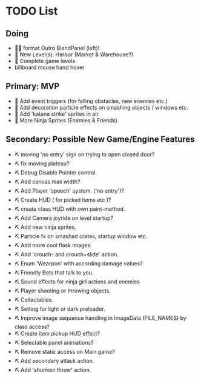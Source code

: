 # TODO List

## Doing
- 🌺🧪 format Outro BlendPanel (left)!
- 🌺 New Level(s): Harbor (Market & Warehouse?)
- 🧪 Complete game levels
- billboard mouse hand hover

## Primary: MVP
- 🧪 Add event triggers (for falling obstacles, new enemies etc.)
- 🧪 Add decoration particle effects on smashing objects / windows etc.
- 🧪️ Add 'katana strike' sprites in air.
- 🧪️ More Ninja Sprites (Enemies & Friends)

## Secondary: Possible New Game/Engine Features
- ⛏️ moving 'no entry' sign on trying to open closed door?
- ⛏️ fix moving plateau?
- ⛏️ Debug Disable Pointer control.
- ⛏️ Add canvas max width?
- ⛏️ Add Player 'speech' system. ('no entry')?
- ⛏️ Create HUD ( for picked items etc )?
- ⛏️ create class HUD with own paint-method.
- ⛏️ Add Camera joyride on level startup?
- ⛏️ Add new ninja sprites.
- ⛏️ Particle fx on smashed crates, startup window etc.
- ⛏️ Add more cool flask images.
- ⛏️ Add 'crouch- and crouch+slide' action.
- ⛏️ Enum 'Wearpon' with according damage values?
- ⛏️ Friendly Bots that talk to you.
- ⛏️ Sound effects for ninja girl actions and enemies
- ⛏️ Player shooting or throwing objects.
- ⛏️ Collectables.
- ⛏️ Setting for light or dark preloader.
- ⛏️ Improve image sequence handling in ImageData (FILE_NAMES) by class access?
- ⛏️ Create item pickup HUD effect?
- ⛏️ Selectable panel animations?
- ⛏️ Remove static access on Main.game?
- ⛏️ Add secondary attack action.
- ⛏️ Add 'shuriken throw' action.
